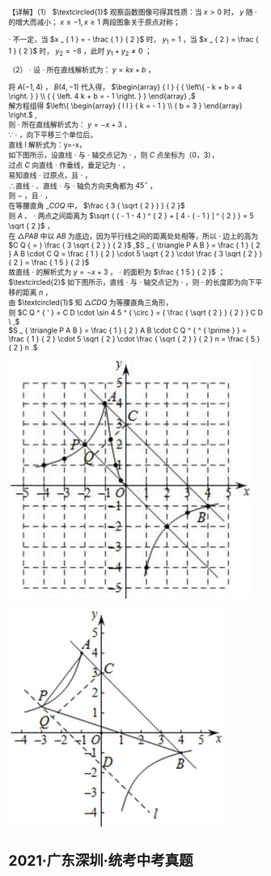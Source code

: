 【详解】（1） $\textcircled{1}$ 观察函数图像可得其性质：当 $x { > } 0$ 时， $y$ 随 $\cdot$ 的增大而减小； $x \leq - 1 , x \geq 1$ 两段图象关于原点对称；

$\cdot$ 不一定，当 $x _ { 1 } = - \frac { 1 } { 2 }$ 时， $y _ { 1 } = 1$ ，当 $x _ { 2 } = \frac { 1 } { 2 }$ 时， $y _ { 2 } = - 8$ ，此时 $y _ { 1 } + y _ { 2 } \neq 0$ ；

（2） $\cdot$ 设 $\cdot$ 所在直线解析式为： $y = k x + b$ ，

将 $A \left( - 1 , 4 \right)$ ， $B ( 4 , - 1 )$ 代入得， $\begin{array} { l } { { \left\{ - k + b = 4 \right. } }  \\ { { \left. 4 k + b = - 1 \right. } } \end{array} ,$   
解方程组得 $\left\{ \begin{array} { l l } { k = - 1 } \\ { b = 3 } \end{array} \right.$ ,  
则 $\cdot$ 所在直线解析式为： $y = - x + 3$ ，  
∵ $\cdot$ ，向下平移三个单位后，  
直线 l 解析式为：y=-x，  
如下图所示，设直线 $\cdot$ 与 $\cdot$ 轴交点记为 $\cdot$ ，则 $C$ 点坐标为（0，3），  
过点 $C$ 向直线 $\cdot$ 作垂线，垂足记为 $\cdot$ ，  
易知直线 $\cdot$ 过原点，且 $\cdot$ ，  
∴直线 $\cdot$ 、直线 $\cdot$ 与 $\cdot$ 轴负方向夹角都为 $4 5 ^ { \circ }$ ，  
则 $-$ ，且 $\cdot$ ，  
在等腰直角 ${ \_ } C O Q$ 中， $\frac { 3 { \sqrt { 2 } } } { 2 }$   
则 $A$ 、 $\cdot$ 两点之间距离为 $\sqrt { ( - 1 - 4 ) ^ { 2 } + [ 4 - ( - 1 ) ] ^ { 2 } } = 5 \sqrt { 2 }$ ，  
在 $\triangle P A B$ 中以 $A B$ 为底边，因为平行线之间的距离处处相等，所以 $\cdot$ 边上的高为 $C Q { = } \frac { 3 \sqrt { 2 } } { 2 }$ ,$S _ { \triangle P A B } = \frac { 1 } { 2 } A B \cdot C Q = \frac { 1 } { 2 } \cdot 5 \sqrt { 2 } \cdot \frac { 3 \sqrt { 2 } } { 2 } = \frac { 1 5 } { 2 }$   
故直线 $\cdot$ 的解析式为 $y = - x + 3$ ， $\cdot$ 的面积为 $\frac { 1 5 } { 2 }$ ；  
$\textcircled{2}$ 如下图所示，直线 $\cdot$ 与 $\cdot$ 轴交点记为 $\cdot$ ，则 $\cdot$ 的长度即为向下平移的距离 $n$ ，  
由 $\textcircled{1}$ 知 $\triangle C D Q$ 为等腰直角三角形，  
则 $C Q ^ { ' } = C D \cdot \sin 4 5 ^ { \circ } = { \frac { \sqrt { 2 } } { 2 } } C D \ ,$   
$S _ { \triangle P A B } = \frac { 1 } { 2 } A B \cdot C Q ^ { ^ { \prime } } = \frac { 1 } { 2 } \cdot 5 \sqrt { 2 } \cdot \frac { \sqrt { 2 } } { 2 } n = \frac { 5 } { 2 } n .$

![](<../../qs_image_DB/专题1-4_一文搞定反比例函数7个模型，13类题型（解析版）_/9379eb36b6cfb3a04e5cccaffe54cc98be8a711fb78cdbde19eda78bb3f061a1.jpg>)

![](<../../qs_image_DB/专题1-4_一文搞定反比例函数7个模型，13类题型（解析版）_/9508e652fbb119373d5da5530af939a0bb5dad1beced613b722e94c418f3e777.jpg>)

# 2021·广东深圳·统考中考真题
